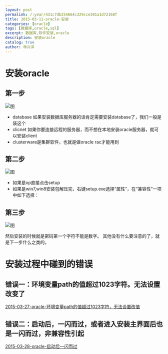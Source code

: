 ```yaml
---
layout: post
permalink: /:year/431c7db254664c329cce301a1d72168f
title: 2015-03-11-oracle-安装
categories: [oracle]
tags: [数据库,oracle,sql]
excerpt: 数据库,软件安装,oracle
description: 安装oracle
catalog: true
author: 林兴洋
---
```


# 安装oracle

## 第一步

![图](https://gitee.com/linxingyang/at-2020-10-02-image/raw/master/image/O-oracle/image/2015-03-11/01.png)

* database 如果安装数据库服务器的话肯定需要安装database了，我们一般是装这个
* clicnet 如果你要连接远程的服务器，而不想在本地安装oracle服务器，就可以安装client
* clusterware是集群软件，也就是做oracle rac才能用到

## 第二步

![图](https://gitee.com/linxingyang/at-2020-10-02-image/raw/master/image/O-oracle/image/2015-03-11/02.png)

* 如果是xp直接点击setup
* 如果是win7,win8安装包解压完，右键setup.exe选择“属性”，在“兼容性”一项中如下选择：

## 第三步

![图](https://gitee.com/linxingyang/at-2020-10-02-image/raw/master/image/O-oracle/image/2015-03-11/03.png)

然后安装的时候就是密码第一个字符不能是数字。
其他没有什么要注意的了，就是下一步什么之类的。

# 安装过程中碰到的错误

## 错误一：环境变量path的值超过1023字符。无法设置改变了

[2015-03-27-oracle-环境变量path的值超过1023字符，无法设置改值](/2015/8b072ff2a1da49c2be51643cab4d2a6f)

## 错误二：启动后，一闪而过，或者进入安装主界面后也是一闪而过，非兼容性引起

[2015-03-28-oracle-启动后一闪而过](/2015/a57166ac481f42d49a831f17e2fffd5d)
